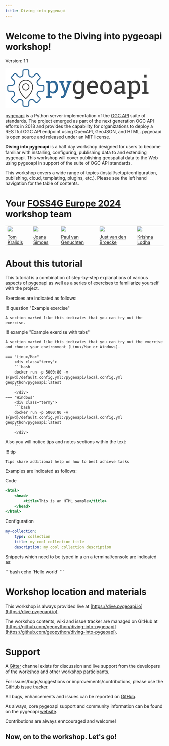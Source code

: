 ```yaml
---
title: Diving into pygeoapi
---
```


# Welcome to the Diving into pygeoapi workshop!

Version: 1.1

![pygeoapi logo](assets/images/pygeoapi-logo.png)

[pygeoapi](https://pygeoapi.io) is a Python server implementation of the [OGC API](https://ogcapi.ogc.org) suite of standards. The project emerged as part of the next generation OGC API efforts in 2018 and provides the capability for organizations to deploy a RESTful OGC API endpoint using OpenAPI, GeoJSON, and HTML. pygeoapi is open source and released under an MIT license.

**Diving into pygeoapi** is a half day workshop designed for users to become familiar with installing, configuring, publishing data to and extending pygeoapi. This workshop will cover publishing geospatial data to the Web using pygeoapi in support of the suite of OGC API standards.


This workshop covers a wide range of topics (install/setup/configuration, publishing, cloud, templating, plugins, etc.). Please see the left hand navigation for the table of contents.

# Your [FOSS4G Europe 2024](https://2024.europe.foss4g.org) workshop team

<table>
    <tr>
        <td><a href="https://twitter.com/tomkralidis"><img width="150" src="https://avatars.githubusercontent.com/u/910430?v=4"/></a></td>
        <td><a href="https://twitter.com/doublebyte"><img width="150" src="https://avatars.githubusercontent.com/u/1038897?v=4"/></a></td>
        <td><a href="https://twitter.com/pvangenuchten"><img width="150" src="https://avatars.githubusercontent.com/u/299829?v=4"/></a></td>
        <td><a href="https://twitter.com/justb4"><img width="150" src="https://avatars.githubusercontent.com/u/582630?v=4"/></a></td>
        <td><a href="https://twitter.com/krishnaglodha"><img width="150" src="https://avatars.githubusercontent.com/u/47075664?v=4"/></a></td>
    </tr>
    <tr>
        <td><a href="https://github.com/tomkralidis">Tom Kralidis</a></td>
        <td><a href="https://github.com/doublebyte1">Joana Simoes</a></td>
        <td><a href="https://github.com/pvangenuchten">Paul van Genuchten</a></td>
        <td><a href="https://github.com/justb4">Just van den Broecke</a></td>
        <td><a href="https://github.com/krishnaglodha">Krishna Lodha</a></td>
    </tr>
</table>

# About this tutorial

This tutorial is a combination of step-by-step explanations of various aspects of pygeoapi as well as a series of exercises to familiarize yourself with the project.

Exercises are indicated as follows:

!!! question "Example exercise"

    A section marked like this indicates that you can try out the exercise.

!!! example "Example exercise with tabs"

    A section marked like this indicates that you can try out the exercise and choose your environment (Linux/Mac or Windows).

    === "Linux/Mac"
        <div class="termy">
        ```bash
        docker run -p 5000:80 -v $(pwd)/default.config.yml:/pygeoapi/local.config.yml geopython/pygeoapi:latest
        ```
        </div>
    === "Windows"
        <div class="termy">
        ```bash
        docker run -p 5000:80 -v ${pwd}/default.config.yml:/pygeoapi/local.config.yml geopython/pygeoapi:latest
        ```
        </div>

Also you will notice tips and notes sections within the text:

!!! tip

    Tips share additional help on how to best achieve tasks

Examples are indicated as follows:

Code
``` {.html linenums="1"}
<html>
    <head>
        <title>This is an HTML sample</title>
    </head>
</html>
```

Configuration
``` {.yaml linenums="1"}
my-collection:
    type: collection
    title: my cool collection title
    description: my cool collection description
```

Snippets which need to be typed in a on a terminal/console are indicated as:

<div class="termy">
```bash
echo 'Hello world'
```
</div>

# Workshop location and materials

This workshop is always provided live at [https://dive.pygeoapi.io](https://dive.pygeoapi.io).

The workshop contents, wiki and issue tracker are managed on GitHub at [https://github.com/geopython/diving-into-pygeoapi](https://github.com/geopython/diving-into-pygeoapi).

# Support

A [Gitter](https://matrix.to/#/#geopython_diving-into-pygeoapi:gitter.im) channel exists for
discussion and live support from the developers of the workshop and other workshop participants.

For issues/bugs/suggestions or improvements/contributions, please use the [GitHub issue tracker](https://github.com/geopython/diving-into-pygeoapi/issues).

All bugs, enhancements and issues can be reported on [GitHub](https://github.com/geopython/diving-into-pygeoapi/issues).

As always, core pygeoapi support and community information can be found on the pygeoapi [website](https://pygeoapi.io/community).

Contributions are always enncouraged and welcome!


## Now, on to the workshop.  Let's go!
